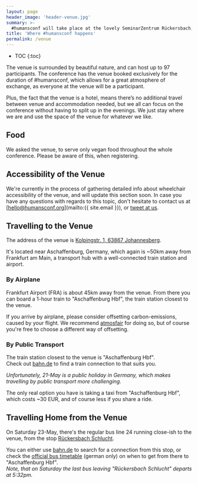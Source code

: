 ```yaml
---
layout: page
header_image: 'header-venue.jpg'
summary: >-
  #humansconf will take place at the lovely SeminarZentrum Rückersbach, surrounded by beautiful and calm nature
title: 'Where #humansconf happens'
permalink: /venue
---
```


- TOC
{:toc}

The venue is surrounded by beautiful nature, and can host up to 97 participants. The conference has the venue booked exclusively for the duration of #humansconf, which allows for a great atmosphere of exchange, as everyone at the venue will be a participant.

Plus, the fact that the venue is a hotel, means there’s no additional travel between venue and accommodation needed, but we all can focus on the conference without having to split up in the evenings. We just stay where we are and use the space of the venue for whatever we like.

## Food

We asked the venue, to serve only vegan food throughout the whole conference. Please be aware of this, when registering.


## Accessibility of the Venue

We're currently in the process of gathering detailed info about wheelchair accessibility of the venue, and will update this section soon. In case you have any questions with regards to this topic, don't hesitate to contact us at [hello@humansconf.org](mailto:{{ site.email }}), or [tweet at us](https://twitter.org/humansconf).


## Travelling to the Venue

The address of the venue is [Kolpingstr. 1, 63867 Johannesberg][venue-loc].

It's located near Aschaffenburg, Germany, which again is ~50km away from Frankfurt am Main, a transport hub with a well-connected train station and airport. 

### By Airplane

Frankfurt Airport (FRA) is about 45km away from the venue. From there you can board a 1-hour train to "Aschaffenburg Hbf", the train station closest to the venue.

If you arrive by airplane, please consider offsetting carbon-emissions, caused by your flight. We recommend [atmosfair](https://www.atmosfair.de/en/) for doing so, but of course you're free to choose a different way of offsetting.

### By Public Transport

The train station closest to the venue is "Aschaffenburg Hbf".  
Check out [bahn.de][bahnde-searchform] to find a train connection to that suits you.

_Unfortunately, 21-May is a public holiday in Germany, which makes travelling by public transport more challenging._

The only real option you have is taking a taxi from "Aschaffenburg Hbf", which costs ~30 EUR, and of course less if you share a ride.


## Travelling Home from the Venue

On Saturday 23-May, there's the regular bus line 24 running close-ish to the venue, from the stop [Rückersbach Schlucht][busstop-schlucht].

You can either use [bahn.de][bahnde-searchform] to search for a connection from this stop, or check the [official bus timetable][line24] (german only) on when to get from there to "Aschaffenburg Hbf".  
_Note, that on Saturday the last bus leaving "Rückersbach Schlucht" departs at 5:32pm._


[line24]: https://www.vab-info.de/eigene_dateien/pdf-download/2020_landkreis_ab/24_beide_2020.pdf
[bahnde-searchform]: https://reiseauskunft.bahn.de/bin/query.exe/en?ld=42150&protocol=https:&seqnr=2&ident=7v.011334150.1581261534&rt=1&OK#focus
[busstop-schlucht]: https://goo.gl/maps/CiQLYGP2YQYfVNAs8
[venue-loc]: https://goo.gl/maps/L28SkDwcnWdqbwbC8
